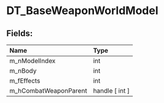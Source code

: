 # DT_BaseWeaponWorldModel

## Fields:

| Name | Type |
| :--- | :--- |
| m_nModelIndex | int |
| m_nBody | int |
| m_fEffects | int |
| m_hCombatWeaponParent | handle [ int ] |
